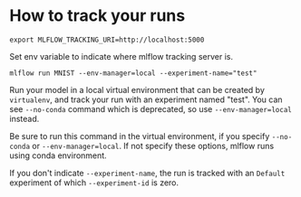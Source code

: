 # How to track your runs

```
export MLFLOW_TRACKING_URI=http://localhost:5000
```
Set env variable to indicate where mlflow tracking server is.

```
mlflow run MNIST --env-manager=local --experiment-name="test"
```

Run your model in a local virtual environment that can be created by `virtualenv`, and track your run with an experiment named "test". You can see `--no-conda` command which is deprecated, so use `--env-manager=local` instead.

Be sure to run this command in the virtual environment, if you specify `--no-conda` or `--env-manager=local`. If not specify these options, mlflow runs using conda environment.

If you don't indicate `--experiment-name`, the run is tracked with an `Default` experiment of which `--experiment-id` is zero.

